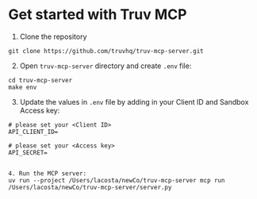 # Get started with Truv MCP

1. Clone the repository
```shell
git clone https://github.com/truvhq/truv-mcp-server.git
```

2. Open `truv-mcp-server` directory and create `.env` file:
```shell
cd truv-mcp-server
make env
```

3. Update the values in `.env` file by adding in your Client ID and Sandbox Access key:
```
# please set your <Client ID>
API_CLIENT_ID=

# please set your <Access key>
API_SECRET=


4. Run the MCP server:
uv run --project /Users/lacosta/newCo/truv-mcp-server mcp run /Users/lacosta/newCo/truv-mcp-server/server.py
